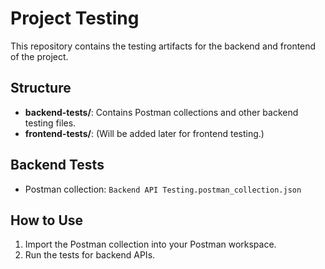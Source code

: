 # Project Testing

This repository contains the testing artifacts for the backend and frontend of the project.

## Structure
- **backend-tests/**: Contains Postman collections and other backend testing files.
- **frontend-tests/**: (Will be added later for frontend testing.)

## Backend Tests
- Postman collection: `Backend API Testing.postman_collection.json`

## How to Use
1. Import the Postman collection into your Postman workspace.
2. Run the tests for backend APIs.

